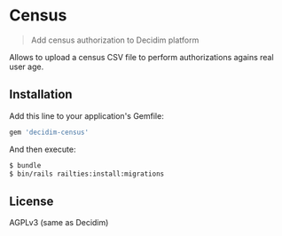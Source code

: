 # Census

> Add census authorization to Decidim platform

Allows to upload a census CSV file to perform authorizations agains real user age.

## Installation

Add this line to your application's Gemfile:

```ruby
gem 'decidim-census'
```

And then execute:

```bash
$ bundle
$ bin/rails railties:install:migrations
```

## License

AGPLv3 (same as Decidim)